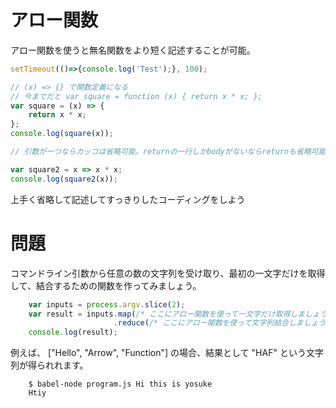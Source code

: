 # アロー関数

アロー関数を使うと無名関数をより短く記述することが可能。

```javascript
setTimeout(()=>{console.log('Test');}, 100);

// (x) => {} で関数定義になる
// 今までだと var square = function (x) { return x * x; };
var square = (x) => {
    return x * x;
};
console.log(square(x));

// 引数が一つならカッコは省略可能。returnの一行しかbodyがないならreturnも省略可能

var square2 = x => x * x;
console.log(square2(x));
```

上手く省略して記述してすっきりしたコーディングをしよう

# 問題

コマンドライン引数から任意の数の文字列を受け取り、最初の一文字だけを取得して、結合するための関数を作ってみましょう。

```javascript
    var inputs = process.argv.slice(2);
    var result = inputs.map(/* ここにアロー関数を使って一文字だけ取得しましょう */)
                       .reduce(/* ここにアロー関数を使って文字列結合しましょう */);
    console.log(result);
```

例えば、 ["Hello", "Arrow", "Function"] の場合、結果として "HAF" という文字列が得られれます。

```
    $ babel-node program.js Hi this is yosuke
    Htiy
```
